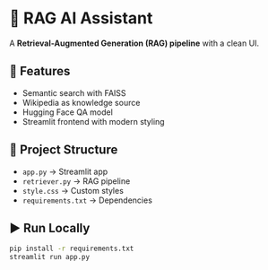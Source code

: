 # 🧠 RAG AI Assistant

A **Retrieval-Augmented Generation (RAG) pipeline** with a clean UI.

## 🚀 Features
- Semantic search with FAISS
- Wikipedia as knowledge source
- Hugging Face QA model
- Streamlit frontend with modern styling

## 📂 Project Structure
- `app.py` → Streamlit app
- `retriever.py` → RAG pipeline
- `style.css` → Custom styles
- `requirements.txt` → Dependencies

## ▶️ Run Locally
```bash
pip install -r requirements.txt
streamlit run app.py
